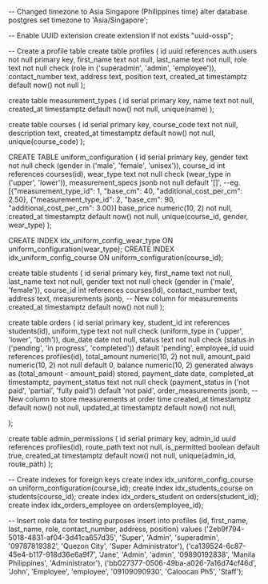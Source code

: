 -- Changed timezone to Asia Singapore (Philippines time)
alter database postgres
set timezone to 'Asia/Singapore';

-- Enable UUID extension
create extension if not exists "uuid-ossp";

-- Create a profile table
create table profiles (
id uuid references auth.users not null primary key,
first_name text not null,
last_name text not null,
role text not null check (role in ('superadmin', 'admin', 'employee')),
contact_number text,
address text,
position text,
created_at timestamptz default now() not null
);

create table measurement_types (
id serial primary key,
name text not null,
created_at timestamptz default now() not null,
unique(name)
);

create table courses (
id serial primary key,
course_code text not null,
description text,
created_at timestamptz default now() not null,
unique(course_code)
);

CREATE TABLE uniform_configuration (
id serial primary key,
gender text not null check (gender in ('male', 'female', 'unisex')),
course_id int references courses(id),
wear_type text not null check (wear_type in ('upper', 'lower')),
measurement_specs jsonb not null default '[]',
--eg. [{"measurement_type_id": 1, "base_cm": 40, "additional_cost_per_cm": 2.50}, {"measurement_type_id": 2, "base_cm": 90, "additional_cost_per_cm": 3.00}]
base_price numeric(10, 2) not null,
created_at timestamptz default now() not null,
unique(course_id, gender, wear_type)
);

CREATE INDEX idx_uniform_config_wear_type ON uniform_configuration(wear_type);
CREATE INDEX idx_uniform_config_course ON uniform_configuration(course_id);

create table students (
id serial primary key,
first_name text not null,
last_name text not null,
gender text not null check (gender in ('male', 'female')),
course_id int references courses(id),
contact_number text,
address text,
measurements jsonb, -- New column for measurements
created_at timestamptz default now() not null
);

create table orders (
id serial primary key,
student_id int references students(id),
uniform_type text not null check (uniform_type in ('upper', 'lower', 'both')),
due_date date not null,
status text not null check (status in ('pending', 'in progress', 'completed')) default 'pending',
employee_id uuid references profiles(id),
total_amount numeric(10, 2) not null,
amount_paid numeric(10, 2) not null default 0,
balance numeric(10, 2) generated always as (total_amount - amount_paid) stored,
payment_date date,
completed_at timestamptz,
payment_status text not null check (payment_status in ('not paid', 'partial', 'fully paid')) default 'not paid',
order_measurements jsonb, -- New column to store measurements at order time
created_at timestamptz default now() not null,
updated_at timestamptz default now() not null,

);

create table admin_permissions (
id serial primary key,
admin_id uuid references profiles(id),
route_path text not null,
is_permitted boolean default true,
created_at timestamptz default now() not null,
unique(admin_id, route_path)
);

-- Create indexes for foreign keys
create index idx_uniform_config_course on uniform_configuration(course_id);
create index idx_students_course on students(course_id);
create index idx_orders_student on orders(student_id);
create index idx_orders_employee on orders(employee_id);

-- Insert role data for testing purposes
insert into profiles (id, first_name, last_name, role, contact_number, address, position)
values
('2eb9f794-5018-4831-af04-3d41ca657d35', 'Super', 'Admin', 'superadmin', '09787819382', 'Quezon City', 'Super Administrator'),
('ca139524-6c87-45e4-b117-918d36e6a9f7', 'Jane', 'Admin', 'admin', '09890192838', 'Manila Philippines', 'Administrator'),
('bb027377-0506-49ba-a026-7a16d74cf46d', 'John', 'Employee', 'employee', '09109090930', 'Caloocan Ph5', 'Staff');
